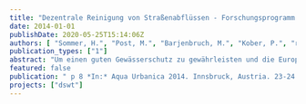 ```yaml
---
title: "Dezentrale Reinigung von Straßenabflüssen - Forschungsprogramm UEP II Berlin"
date: 2014-01-01
publishDate: 2020-05-25T15:14:06Z
authors: [ "Sommer, H.", "Post, M.", "Barjenbruch, M.", "Kober, P.", "rouault", "Heinzmann, B.", "Weiß, B." ]
publication_types: ["1"]
abstract: "Um einen guten Gewässerschutz zu gewährleisten und die Europäische Wasserrahmenrichtlinie umzusetzen, sollten stofflich oft unterschätzte Niederschlagsabflüsse aus dem Trennsystem behandelt werden. Vor allem Straßenabflüsse von stark befahrenen Straßen, Kreuzungen und Abflüsse von viel genutzten Parkplatzflächen weisen eine hohe Schadstoffbelastung auf. Besonders im dicht besiedelten urbanen Raum ist eine zentrale Behandlung von Straßenabflüssen zum Beispiel mit Retentionsbodenfiltern oder Regenklärbecken mit Sedimentationswirkung aus Platzgründen nicht immer möglich. Um dennoch behandlungsbedürftiges Niederschlagswasser zu reinigen, stellen dezentrale Technologien eine Alternative dar. Es existieren unterschiedliche Anlagen auf dem Markt, welche auf dem Prinzip der Abscheidung durch Sedimentation, Filtration und Adsorption oder auf einer Kombinationen dieser Verfahren basieren. Am Fachgebiet Siedlungswasserwirtschaft der TU Berlin wird zur Zeit in enger Kooperation mit der Ingenieurgesellschaft Prof. Dr. Sieker mbh, dem Kompetenzzentrum Wasser Berlin, den Berliner Wasserbetrieben und der Berliner Stadtreinigung das Projekt „Dezentrale Reinigung von Straßenabflüssen“ durchgeführt. Im Rahmen des Projekts werden verschiedene Technologien zur dezentralen Reinigung von Straßenabflüssen im öffentlichen Straßenraum in Berlin (Clayallee) sowie auf einem Betriebshof der Berliner Stadtreinigung untersucht. Dazu werden bereits vorhandene Schächte im Straßenraum umgerüstet bzw. neu errichtet und um zusätzliche Probenahmemöglichkeiten ergänzt und mit automatischen Messeinrichtungen ausgerüstet. Ferner erfolgt die Aufnahme betrieblicher Daten.. Parallel dazu wurde ein Teststand im Technikum des Instituts für Bauingenieurwesen der TU Berlin aufgebaut, an dem die dezentralen Systeme unter definierten und reproduzierbaren Bedingungen auf ihre hydraulische Leistungsfähigkeit und ihr stoffliches Rückhaltevermögen getestet werden."
featured: false
publication: " p 8 *In:* Aqua Urbanica 2014. Innsbruck, Austria. 23-24 October 2014"
projects: ["dswt"]
---
```


